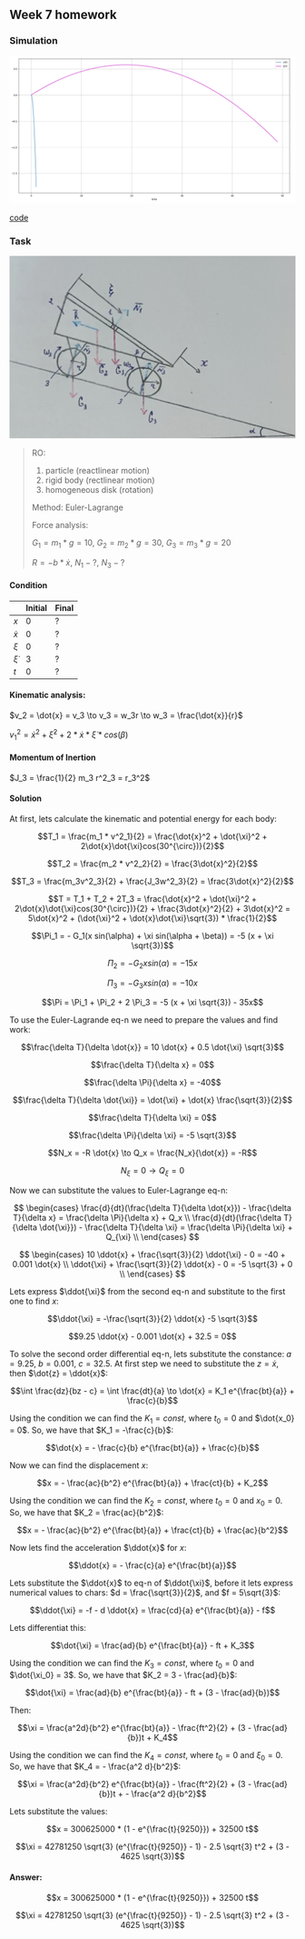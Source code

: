 ## Week 7 homework

### Simulation

![img.png](assets/simulation.png)

[code](Solution.ipynb)

### Task

![img.png](assets/task1.png)

> RO:
> 1. particle (reactlinear motion)
> 2. rigid body (rectlinear motion)
> 3. homogeneous disk (rotation)
>
> Method: Euler-Lagrange
>
> Force analysis:
> 
> $G_1 = m_1 * g = 10$, $G_2 = m_2 * g = 30$, $G_3 = m_3 * g = 20$
> 
> $R = -b * \dot{x}$, $N_1 - ?$, $N_3 - ?$

#### Condition



|   | Initial | Final |
| -------- | -------- | -------- |
| $x$     | 0     | ?     |
| $\dot{x}$    | 0     | ?     |
| $\xi$     | 0     | ?     |
| $\dot{\xi}$     | 3     | ?     |
| $t$     | 0     | ?     |



#### Kinematic analysis:

$v_2 = \dot{x} = v_3 \to v_3 = w_3r \to w_3 = \frac{\dot{x}}{r}$

$v^2_1 = \dot{x}^2 + \dot{\xi}^2 + 2 * \dot{x} * \dot{\xi} * cos(\beta)$

#### Momentum of Inertion

$J_3 = \frac{1}{2} m_3 r^2_3 = r_3^2$

#### Solution

At first, lets calculate the kinematic and potential energy for each body:

$$T_1 = \frac{m_1 * v^2_1}{2} = \frac{\dot{x}^2 + \dot{\xi}^2 + 2\dot{x}\dot{\xi}cos(30^{\circ})}{2}$$

$$T_2 = \frac{m_2 * v^2_2}{2} = \frac{3\dot{x}^2}{2}$$

$$T_3 = \frac{m_3v^2_3}{2} + \frac{J_3w^2_3}{2} = \frac{3\dot{x}^2}{2}$$

$$T = T_1 + T_2 + 2T_3 = \frac{\dot{x}^2 + \dot{\xi}^2 + 2\dot{x}\dot{\xi}cos(30^{\circ})}{2} + \frac{3\dot{x}^2}{2} + 3\dot{x}^2 = 5\dot{x}^2 + (\dot{\xi}^2 + \dot{x}\dot{\xi}\sqrt{3}) * \frac{1}{2}$$

$$\Pi_1 = - G_1(x sin(\alpha) + \xi sin(\alpha + \beta)) = -5 (x + \xi \sqrt{3})$$

$$\Pi_2 = - G_2 x sin(\alpha) = -15x$$

$$\Pi_3 = - G_3 x sin(\alpha) = -10x$$

$$\Pi = \Pi_1 + \Pi_2 + 2 \Pi_3 = -5 (x + \xi \sqrt{3}) - 35x$$

To use the Euler-Lagrande eq-n we need to prepare the values and find work:

$$\frac{\delta T}{\delta \dot{x}} = 10 \dot{x} + 0.5 \dot{\xi} \sqrt{3}$$

$$\frac{\delta T}{\delta x} = 0$$

$$\frac{\delta \Pi}{\delta x} = -40$$

$$\frac{\delta T}{\delta \dot{\xi}} = \dot{\xi} + \dot{x} \frac{\sqrt{3}}{2}$$

$$\frac{\delta T}{\delta \xi} = 0$$

$$\frac{\delta \Pi}{\delta \xi} = -5 \sqrt{3}$$

$$N_x = -R \dot{x} \to Q_x = \frac{N_x}{\dot{x}} = -R$$

$$N_{\xi} = 0 \to Q_{\xi} = 0$$

Now we can substitute the values to Euler-Lagrange eq-n:

$$
\begin{cases}
\frac{d}{dt}(\frac{\delta T}{\delta \dot{x}}) - \frac{\delta T}{\delta x} = \frac{\delta \Pi}{\delta x} + Q_x \\
\frac{d}{dt}(\frac{\delta T}{\delta \dot{\xi}}) - \frac{\delta T}{\delta \xi} = \frac{\delta \Pi}{\delta \xi} + Q_{\xi} \\
\end{cases}
$$

$$
\begin{cases}
10 \ddot{x} + \frac{\sqrt{3}}{2} \ddot{\xi} - 0 = -40 + 0.001 \dot{x} \\
\ddot{\xi} + \frac{\sqrt{3}}{2} \ddot{x} - 0 = -5 \sqrt{3} + 0 \\
\end{cases}
$$

Lets express $\ddot{\xi}$ from the second eq-n and substitute to the first one to find $x$:

$$\ddot{\xi} = -\frac{\sqrt{3}}{2} \ddot{x} -5 \sqrt{3}$$

$$9.25 \ddot{x} - 0.001 \dot{x} + 32.5 = 0$$

To solve the second order differential eq-n, lets substitute the constance: $a = 9.25$, $b = 0.001$, $c = 32.5$. At first step we need to substitute the $z = \dot{x}$, then $\dot{z} = \ddot{x}$:

$$\int \frac{dz}{bz - c} = \int \frac{dt}{a} \to \dot{x} = K_1 e^{\frac{bt}{a}} + \frac{c}{b}$$

Using the condition we can find the $K_1 = const$, where $t_0 = 0$ and $\dot{x_0} = 0$. So, we have that $K_1 = -\frac{c}{b}$:

$$\dot{x} = - \frac{c}{b} e^{\frac{bt}{a}} + \frac{c}{b}$$

Now we can find the displacement $x$:

$$x = - \frac{ac}{b^2} e^{\frac{bt}{a}} + \frac{ct}{b} + K_2$$

Using the condition we can find the $K_2 = const$, where $t_0 = 0$ and $x_0 = 0$. So, we have that $K_2 = \frac{ac}{b^2}$:

$$x = - \frac{ac}{b^2} e^{\frac{bt}{a}} + \frac{ct}{b} + \frac{ac}{b^2}$$

Now lets find the acceleration $\ddot{x}$ for $x$:

$$\ddot{x} = - \frac{c}{a} e^{\frac{bt}{a}}$$

Lets substitute the $\ddot{x}$ to eq-n of $\ddot{\xi}$, before it lets express numerical values to chars: $d = \frac{\sqrt{3}}{2}$, and $f = 5\sqrt{3}$:

$$\ddot{\xi} = -f - d \ddot{x} = \frac{cd}{a} e^{\frac{bt}{a}} - f$$

Lets differentiat this:

$$\dot{\xi} = \frac{ad}{b} e^{\frac{bt}{a}} - ft + K_3$$

Using the condition we can find the $K_3 = const$, where $t_0 = 0$ and $\dot{\xi_0} = 3$. So, we have that $K_2 = 3 - \frac{ad}{b}$:

$$\dot{\xi} = \frac{ad}{b} e^{\frac{bt}{a}} - ft + (3 - \frac{ad}{b})$$

Then:

$$\xi = \frac{a^2d}{b^2} e^{\frac{bt}{a}} - \frac{ft^2}{2} + (3 - \frac{ad}{b})t + K_4$$

Using the condition we can find the $K_4 = const$, where $t_0 = 0$ and $\xi_0 = 0$. So, we have that $K_4 = - \frac{a^2 d}{b^2}$:

$$\xi = \frac{a^2d}{b^2} e^{\frac{bt}{a}} - \frac{ft^2}{2} + (3 - \frac{ad}{b})t + - \frac{a^2 d}{b^2}$$

Lets substitute the values:

$$x = 300625000 * (1 - e^{\frac{t}{9250}}) + 32500 t$$

$$\xi = 42781250 \sqrt{3} (e^{\frac{t}{9250}} - 1) - 2.5 \sqrt{3} t^2 + (3 - 4625 \sqrt{3})$$

#### Answer:

$$x = 300625000 * (1 - e^{\frac{t}{9250}}) + 32500 t$$

$$\xi = 42781250 \sqrt{3} (e^{\frac{t}{9250}} - 1) - 2.5 \sqrt{3} t^2 + (3 - 4625 \sqrt{3})$$
